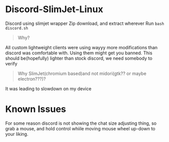 # Discord-SlimJet-Linux
Discord using slimjet wrapper
Zip download, and extract wherever
Run ```bash discord.sh```

> Why?

All custom lightweight clients were using wayyy more modifications than discord was comfortable with. Using them might get you banned. This should be(hopefully) lighter than stock discord, we need somebody to verify

>Why SlimJet(chromium based)and not midori(gtk?? or maybe electron???)?


It was leading to slowdown on my device

# Known Issues
For some reason discord is not showing the chat size adjusting thing, so grab a mouse, and hold control whiile moving mouse wheel up-down to your liking.
